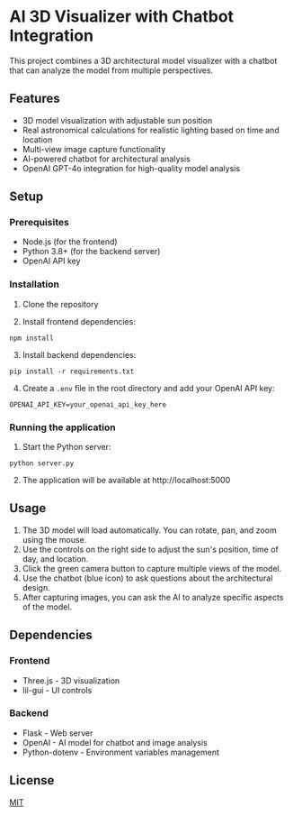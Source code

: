 # AI 3D Visualizer with Chatbot Integration

This project combines a 3D architectural model visualizer with a chatbot that can analyze the model from multiple perspectives.

## Features

- 3D model visualization with adjustable sun position
- Real astronomical calculations for realistic lighting based on time and location
- Multi-view image capture functionality
- AI-powered chatbot for architectural analysis
- OpenAI GPT-4o integration for high-quality model analysis

## Setup

### Prerequisites

- Node.js (for the frontend)
- Python 3.8+ (for the backend server)
- OpenAI API key

### Installation

1. Clone the repository

2. Install frontend dependencies:
```
npm install
```

3. Install backend dependencies:
```
pip install -r requirements.txt
```

4. Create a `.env` file in the root directory and add your OpenAI API key:
```
OPENAI_API_KEY=your_openai_api_key_here
```

### Running the application

1. Start the Python server:
```
python server.py
```

2. The application will be available at http://localhost:5000

## Usage

1. The 3D model will load automatically. You can rotate, pan, and zoom using the mouse.
2. Use the controls on the right side to adjust the sun's position, time of day, and location.
3. Click the green camera button to capture multiple views of the model.
4. Use the chatbot (blue icon) to ask questions about the architectural design.
5. After capturing images, you can ask the AI to analyze specific aspects of the model.

## Dependencies

### Frontend
- Three.js - 3D visualization
- lil-gui - UI controls

### Backend
- Flask - Web server
- OpenAI - AI model for chatbot and image analysis
- Python-dotenv - Environment variables management

## License

[MIT](LICENSE)
